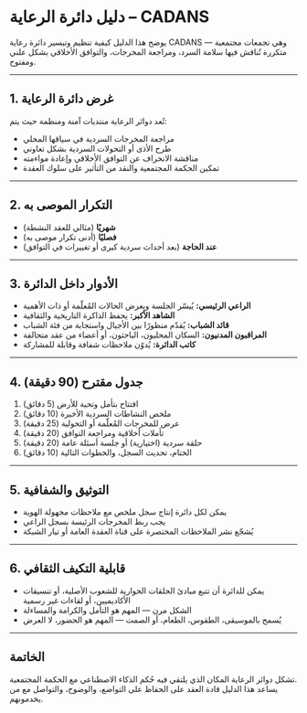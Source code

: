 # دليل دائرة الرعاية – CADANS

يوضح هذا الدليل كيفية تنظيم وتيسير دائرة رعاية CADANS — وهي تجمعات مجتمعية متكررة تُناقش فيها سلامة السرد، ومراجعة المخرجات، والتوافق الأخلاقي بشكل علني ومفتوح.

---

## 1. غرض دائرة الرعاية

تُعد دوائر الرعاية منتديات آمنة ومنظمة حيث يتم:

- مراجعة المخرجات السردية في سياقها المحلي  
- طرح الأذى أو التحولات السردية بشكل تعاوني  
- مناقشة الانحراف عن التوافق الأخلاقي وإعادة مواءمته  
- تمكين الحكمة المجتمعية والنقد من التأثير على سلوك العقدة  

---

## 2. التكرار الموصى به

- **شهريًا** (مثالي للعقد النشطة)  
- **فصليًا** (أدنى تكرار موصى به)  
- **عند الحاجة** (بعد أحداث سردية كبرى أو تغييرات في التوافق)

---

## 3. الأدوار داخل الدائرة

- **الراعي الرئيسي:** يُيسّر الجلسة ويعرض الحالات المُعلّمة أو ذات الأهمية  
- **الشاهد الأكبر:** يحفظ الذاكرة التاريخية والثقافية  
- **قائد الشباب:** يُقدّم منظورًا بين الأجيال واستجابة من فئة الشباب  
- **المراقبون المدنيون:** السكان المحليون، الباحثون، أو أعضاء من عقد متحالفة  
- **كاتب الدائرة:** يُدوّن ملاحظات شفافة وقابلة للمشاركة

---

## 4. جدول مقترح (90 دقيقة)

1. افتتاح بتأمل وتحية للأرض (5 دقائق)  
2. ملخص النشاطات السردية الأخيرة (10 دقائق)  
3. عرض للمخرجات المُعلّمة أو التحولية (25 دقيقة)  
4. تأملات أخلاقية ومراجعة التوافق (20 دقيقة)  
5. حلقة سردية (اختيارية) أو جلسة أسئلة عامة (20 دقيقة)  
6. الختام، تحديث السجل، والخطوات التالية (10 دقائق)

---

## 5. التوثيق والشفافية

- يمكن لكل دائرة إنتاج سجل ملخص مع ملاحظات مجهولة الهوية  
- يجب ربط المخرجات الرئيسة بسجل الراعي  
- يُشجّع نشر الملاحظات المختصرة على قناة العقدة العامة أو تيار الشبكة

---

## 6. قابلية التكيف الثقافي

- يمكن للدائرة أن تتبع مبادئ الحلقات الحوارية للشعوب الأصلية، أو تنسيقات الأكاديميين، أو لقاءات غير رسمية  
- الشكل مرن — المهم هو التأمل والكرامة والمساءلة  
- يُسمح بالموسيقى، الطقوس، الطعام، أو الصمت — المهم هو الحضور، لا العرض

---

## الخاتمة

تشكل دوائر الرعاية المكان الذي يلتقي فيه حُكم الذكاء الاصطناعي مع الحكمة المجتمعية.  
يساعد هذا الدليل قادة العقد على الحفاظ على التواضع، والوضوح، والتواصل مع من يخدمونهم.
